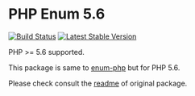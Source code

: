 # PHP Enum 5.6

[![Build Status](https://travis-ci.org/Zul3s/enum-php-5.6.svg?branch=master)](https://travis-ci.org/Zul3s/enum-php-5.6)
[![Latest Stable Version](https://poser.pugx.org/zul3s/enum-php-5.6/v/stable)](https://packagist.org/packages/zul3s/enum-php-5.6)

PHP >= 5.6 supported. 

This package is same to [enum-php](https://github.com/Zul3s/enum-php) but for PHP 5.6.

Please check consult the [readme](https://github.com/Zul3s/enum-php/blob/master/README.md) of original package.



